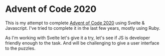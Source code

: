 # Advent of Code 2020

This is my attempt to complete [Advent of Code 2020](https://adventofcode.com/2020) using Svelte & Javascript. I've tried to complete it in the last few years, mostly using Ruby.

As I'm working with Svelte let's give it a try, let's see if JS is developer friendly enough to the task. And will be challenging to give a user interface to the puzzles.
